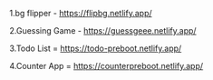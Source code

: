 1.bg flipper - https://flipbg.netlify.app/

2.Guessing Game - https://guessgeee.netlify.app/

3.Todo List = https://todo-preboot.netlify.app/

4.Counter App = https://counterpreboot.netlify.app/
